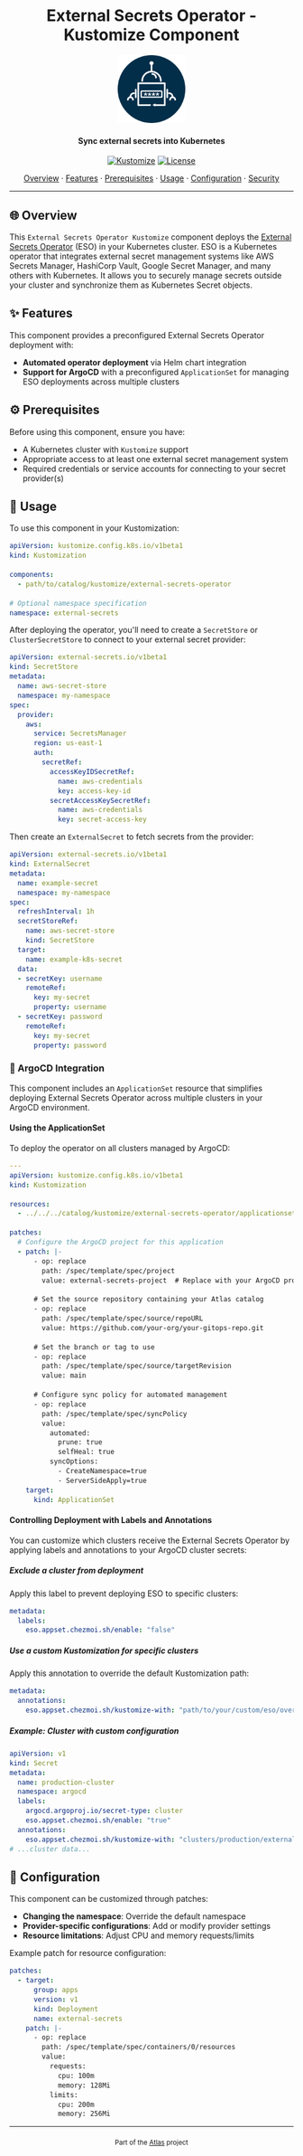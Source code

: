 <!-- markdownlint-disable MD033 MD041 -->

<div align="center">
  <h1 align="center">External Secrets Operator - Kustomize Component</h1>
  <img src="../../../docs/assets/icons/system/external-secret.svg" alt="External Secrets Operator Logo" width="120" height="120">
</div>

<h4 align="center">Sync external secrets into Kubernetes</h4>

<div align="center">

[![Kustomize](https://img.shields.io/badge/Kustomize-ready-green?logo=kubernetes\&logoColor=white\&logoWidth=20)](https://kustomize.io)
[![License](https://img.shields.io/badge/License-Apache_2.0-blue?logo=git\&logoColor=white\&logoWidth=20)](../../../LICENSE)

<!-- trunk-ignore-begin(markdown-link-check/404) -->

<a href="#-overview">Overview</a> · <a href="#-features">Features</a> · <a href="#%EF%B8%8F-prerequisites">Prerequisites</a> · <a href="#-usage">Usage</a> · <a href="#-configuration">Configuration</a> · <a href="#-security-considerations">Security</a>

<!-- trunk-ignore-end(markdown-link-check/404) -->

</div>

***

## 🌐 Overview

This `External Secrets Operator Kustomize` component deploys the [External Secrets Operator](https://external-secrets.io/) (ESO) in your Kubernetes cluster. ESO is a Kubernetes operator that integrates external secret management systems like AWS Secrets Manager, HashiCorp Vault, Google Secret Manager, and many others with Kubernetes. It allows you to securely manage secrets outside your cluster and synchronize them as Kubernetes Secret objects.

## ✨ Features

This component provides a preconfigured External Secrets Operator deployment with:

* **Automated operator deployment** via Helm chart integration
* **Support for ArgoCD** with a preconfigured `ApplicationSet` for managing ESO deployments across multiple clusters

## ⚙️ Prerequisites

Before using this component, ensure you have:

* A Kubernetes cluster with `Kustomize` support
* Appropriate access to at least one external secret management system
* Required credentials or service accounts for connecting to your secret provider(s)

## 🚀 Usage

To use this component in your Kustomization:

```yaml
apiVersion: kustomize.config.k8s.io/v1beta1
kind: Kustomization

components:
  - path/to/catalog/kustomize/external-secrets-operator

# Optional namespace specification
namespace: external-secrets
```

After deploying the operator, you'll need to create a `SecretStore` or `ClusterSecretStore` to connect to your external secret provider:

```yaml
apiVersion: external-secrets.io/v1beta1
kind: SecretStore
metadata:
  name: aws-secret-store
  namespace: my-namespace
spec:
  provider:
    aws:
      service: SecretsManager
      region: us-east-1
      auth:
        secretRef:
          accessKeyIDSecretRef:
            name: aws-credentials
            key: access-key-id
          secretAccessKeySecretRef:
            name: aws-credentials
            key: secret-access-key
```

Then create an `ExternalSecret` to fetch secrets from the provider:

```yaml
apiVersion: external-secrets.io/v1beta1
kind: ExternalSecret
metadata:
  name: example-secret
  namespace: my-namespace
spec:
  refreshInterval: 1h
  secretStoreRef:
    name: aws-secret-store
    kind: SecretStore
  target:
    name: example-k8s-secret
  data:
  - secretKey: username
    remoteRef:
      key: my-secret
      property: username
  - secretKey: password
    remoteRef:
      key: my-secret
      property: password
```

### 🐙 ArgoCD Integration

This component includes an `ApplicationSet` resource that simplifies deploying External Secrets Operator across multiple clusters in your ArgoCD environment.

#### Using the ApplicationSet

To deploy the operator on all clusters managed by ArgoCD:

```yaml
---
apiVersion: kustomize.config.k8s.io/v1beta1
kind: Kustomization

resources:
  - ../../../catalog/kustomize/external-secrets-operator/applicationset.argoproj.io

patches:
  # Configure the ArgoCD project for this application
  - patch: |-
      - op: replace
        path: /spec/template/spec/project
        value: external-secrets-project  # Replace with your ArgoCD project name
      
      # Set the source repository containing your Atlas catalog
      - op: replace
        path: /spec/template/spec/source/repoURL
        value: https://github.com/your-org/your-gitops-repo.git
      
      # Set the branch or tag to use
      - op: replace
        path: /spec/template/spec/source/targetRevision
        value: main
      
      # Configure sync policy for automated management
      - op: replace
        path: /spec/template/spec/syncPolicy
        value:
          automated:
            prune: true
            selfHeal: true
          syncOptions:
            - CreateNamespace=true
            - ServerSideApply=true
    target:
      kind: ApplicationSet
```

#### Controlling Deployment with Labels and Annotations

You can customize which clusters receive the External Secrets Operator by applying labels and annotations to your ArgoCD cluster secrets:

##### Exclude a cluster from deployment

Apply this label to prevent deploying ESO to specific clusters:

```yaml
metadata:
  labels:
    eso.appset.chezmoi.sh/enable: "false"
```

##### Use a custom Kustomization for specific clusters

Apply this annotation to override the default Kustomization path:

```yaml
metadata:
  annotations:
    eso.appset.chezmoi.sh/kustomize-with: "path/to/your/custom/eso/overlay"
```

##### Example: Cluster with custom configuration

```yaml
apiVersion: v1
kind: Secret
metadata:
  name: production-cluster
  namespace: argocd
  labels:
    argocd.argoproj.io/secret-type: cluster
    eso.appset.chezmoi.sh/enable: "true"
  annotations:
    eso.appset.chezmoi.sh/kustomize-with: "clusters/production/external-secrets"
# ...cluster data...
```

## 🔧 Configuration

This component can be customized through patches:

* **Changing the namespace**: Override the default namespace
* **Provider-specific configurations**: Add or modify provider settings
* **Resource limitations**: Adjust CPU and memory requests/limits

Example patch for resource configuration:

```yaml
patches:
  - target:
      group: apps
      version: v1
      kind: Deployment
      name: external-secrets
    patch: |-
      - op: replace
        path: /spec/template/spec/containers/0/resources
        value:
          requests:
            cpu: 100m
            memory: 128Mi
          limits:
            cpu: 200m
            memory: 256Mi
```

***

<div align="center">
  <sub>Part of the <a href="../../../README.md">Atlas</a> project</sub>
</div>
